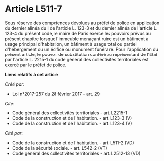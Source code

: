 # Article L511-7

Sous réserve des compétences dévolues au préfet de police en application du dernier alinéa du I de l'article L. 123-3 et du
dernier alinéa de l'article L. 123-4 du présent code, le maire de Paris exerce les pouvoirs prévus au présent chapitre
lorsque l'immeuble menaçant ruine est un bâtiment à usage principal d'habitation, un bâtiment à usage total ou partiel
d'hébergement ou un édifice ou monument funéraire. Pour l'application du présent article, le pouvoir de substitution conféré
au représentant de l'Etat par l'article L. 2215-1 du code général des collectivités territoriales est exercé par le préfet de
police.

**Liens relatifs à cet article**

_Créé par_:

  - Loi n°2017-257 du 28 février 2017 - art. 29

_Cite_:

  - Code général des collectivités territoriales - art. L2215-1
  - Code de la construction et de l'habitation. - art. L123-3 (V)
  - Code de la construction et de l'habitation. - art. L123-4 (V)

_Cité par_:

  - Code de la construction et de l'habitation. - art. L511-2 (VD)
  - Code de la sécurité sociale. - art. L542-2 (VT)
  - Code général des collectivités territoriales - art. L2512-13 (VD)
